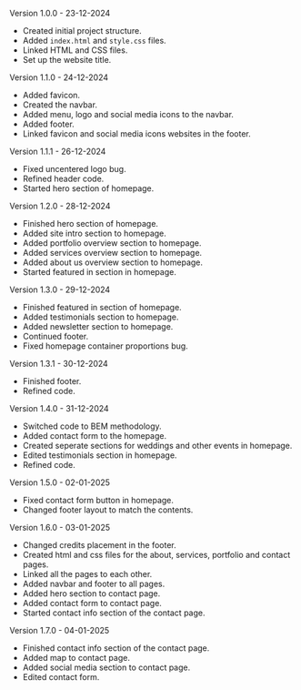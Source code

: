 Version 1.0.0 - 23-12-2024
- Created initial project structure.
- Added `index.html` and `style.css` files.
- Linked HTML and CSS files.
- Set up the website title.

Version 1.1.0 - 24-12-2024
- Added favicon.
- Created the navbar.
- Added menu, logo and social media icons to the navbar.
- Added footer.
- Linked favicon and social media icons websites in the footer.

Version 1.1.1 - 26-12-2024
- Fixed uncentered logo bug.
- Refined header code.
- Started hero section of homepage.

Version 1.2.0 - 28-12-2024
- Finished hero section of homepage.
- Added site intro section to homepage.
- Added portfolio overview section to homepage.
- Added services overview section to homepage.
- Added about us overview section to homepage.
- Started featured in section in homepage.

Version 1.3.0 - 29-12-2024
- Finished featured in section of homepage.
- Added testimonials section to homepage.
- Added newsletter section to homepage.
- Continued footer.
- Fixed homepage container proportions bug.

Version 1.3.1 - 30-12-2024
- Finished footer.
- Refined code.

Version 1.4.0 - 31-12-2024
- Switched code to BEM methodology.
- Added contact form to the homepage.
- Created seperate sections for weddings and other events in homepage.
- Edited testimonials section in homepage.
- Refined code.

Version 1.5.0 - 02-01-2025
- Fixed contact form button in homepage.
- Changed footer layout to match the contents.

Version 1.6.0 - 03-01-2025
- Changed credits placement in the footer.
- Created html and css files for the about, services, portfolio and contact pages.
- Linked all the pages to each other.
- Added navbar and footer to all pages.
- Added hero section to contact page.
- Added contact form to contact page.
- Started contact info section of the contact page.

Version 1.7.0 - 04-01-2025
- Finished contact info section of the contact page.
- Added map to contact page.
- Added social media section to contact page.
- Edited contact form.